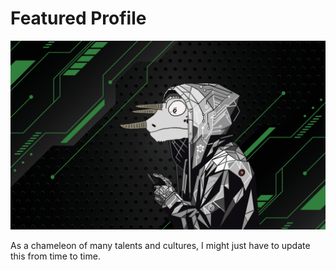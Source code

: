 # Featured Profile

![Hacker](/static/img/hacker_kodama_wallpaper2.png)

As a chameleon of many talents and cultures, I might just have to update this from time to time. 